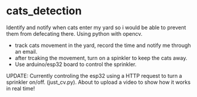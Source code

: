 # cats_detection

Identify and notify when cats enter my yard so i would be able to prevent them from defecating there. Using python with opencv.


- track cats movement in the yard, record the time and notify me through an email.
- after trcaking the movement, turn on a spinkler to keep the cats away.
- Use arduino/esp32 board to control the sprinkler.

UPDATE:
Currently controling the esp32 using a HTTP request to turn a sprinkler on/off. (just_cv.py).
About to upload a video to show how it works in real time!
